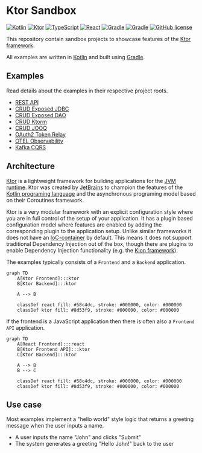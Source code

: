 # Ktor Sandbox

[![Kotlin](https://img.shields.io/badge/kotlin-2.0.20-8d53f9.svg?logo=kotlin&logoColor=8d53f9)](http://kotlinlang.org)
[![Ktor](https://img.shields.io/badge/ktor-2.3.12-8d53f9.svg?logo=ktor&logoColor=8d53f9)](https://ktor.io)
[![TypeScript](https://img.shields.io/badge/typescript-5.2.2-3178c6.svg?logo=typescript&logoColor=3178c6)](https://www.typescriptlang.org)
[![React](https://img.shields.io/badge/react-18.3.1-58c4dc.svg?logo=react&logoColor=58c4dc)](https://react.dev)
[![Gradle](https://img.shields.io/badge/gradle-stable-209bc4.svg?logo=gradle&logoColor=209bc4)](https://gradle.org)
[![Gradle](https://img.shields.io/badge/node.js-stable-417e38.svg?logo=nodedotjs&logoColor=417e38)](https://nodejs.org)
[![GitHub license](https://img.shields.io/badge/license-Apache_2.0-e97726.svg)](https://www.apache.org/licenses/LICENSE-2.0)

This repository contain sandbox projects to showcase features of the [Ktor framework](https://ktor.io).

All examples are written in [Kotlin](https://kotlinlang.org) and built using [Gradle](https://gradle.org).

## Examples
Read details about the examples in their respective project roots.

* [REST API](./apps/ktor-rest-api)
* [CRUD Exposed JDBC](./apps/ktor-crud-exposed-jdbc)
* [CRUD Exposed DAO](./apps/ktor-crud-exposed-dao)
* [CRUD Ktorm](./apps/ktor-crud-ktorm)
* [CRUD JOOQ](./apps/ktor-crud-jooq)
* [OAuth2 Token Relay](./apps/ktor-oauth2-token-relay)
* [OTEL Observability](./apps/ktor-otel-observability)
* [Kafka CQRS](./apps/ktor-cqrs-kafka)

## Architecture
[Ktor](https://ktor.io) is a lightweight framework for building applications for the
[JVM runtime](https://en.wikipedia.org/wiki/Java_virtual_machine). Ktor was created by
[JetBrains](https://www.jetbrains.com) to champion the features of the
[Kotlin programing language](https://kotlinlang.org) and the asynchronous programing model based on their
Coroutines framework.

Ktor is a very modular framework with an explicit configuration style where you are in full control of the
setup of your application. It has a plugin based configuration model where features are enabled by adding the
corresponding plugin to the application setup. Unlike similar frameworks it does not have an
[IoC-container](https://martinfowler.com/articles/injection.html) by default. This means it does not support
traditional Dependency Injection out of the box, though there are plugins to enable Dependency Injection
functionality (e.g. the [Kion framework](https://insert-koin.io)).

The examples typically consists of a `Frontend` and a `Backend` application.

```mermaid
graph TD
    A[Ktor Frontend]:::ktor
    B[Ktor Backend]:::ktor

    A --> B
    
    classDef react fill: #58c4dc, stroke: #000000, color: #000000
    classDef ktor fill: #8d53f9, stroke: #000000, color: #000000
```

If the frontend is a JavaScript application then there is often also a `Frontend API` application.

```mermaid
graph TD
    A[React Frontend]:::react
    B[Ktor Frontend API]:::ktor
    C[Ktor Backend]:::ktor
    
    A --> B
    B --> C
    
    classDef react fill: #58c4dc, stroke: #000000, color: #000000
    classDef ktor fill: #8d53f9, stroke: #000000, color: #000000
```

## Use case
Most examples implement a "hello world" style logic that returns a greeting message when the user inputs a name.

* A user inputs the name "John" and clicks "Submit"
* The system generates a greeting "Hello John!" back to the user
